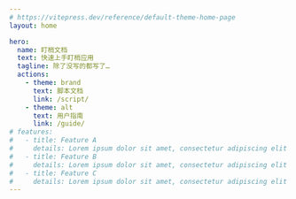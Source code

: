 ```yaml
---
# https://vitepress.dev/reference/default-theme-home-page
layout: home

hero:
  name: 盯梢文档
  text: 快速上手盯梢应用
  tagline: 除了没写的都写了…
  actions:
    - theme: brand
      text: 脚本文档
      link: /script/
    - theme: alt
      text: 用户指南
      link: /guide/
# features:
#   - title: Feature A
#     details: Lorem ipsum dolor sit amet, consectetur adipiscing elit
#   - title: Feature B
#     details: Lorem ipsum dolor sit amet, consectetur adipiscing elit
#   - title: Feature C
#     details: Lorem ipsum dolor sit amet, consectetur adipiscing elit
---
```

